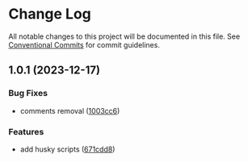# Change Log

All notable changes to this project will be documented in this file.
See [Conventional Commits](https://conventionalcommits.org) for commit guidelines.

## 1.0.1 (2023-12-17)


### Bug Fixes

* comments removal ([1003cc6](https://github.com/RaDangelo/ds.e/commit/1003cc6ddfe02794bf04c2f26edd892c629335ff))


### Features

* add husky scripts ([671cdd8](https://github.com/RaDangelo/ds.e/commit/671cdd831dd0bade19cda2b6ee71949e6814c37a))
